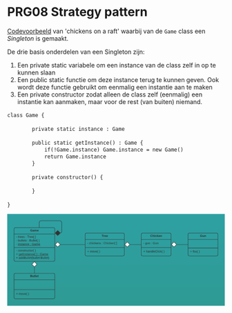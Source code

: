 # PRG08 Strategy pattern


[Codevoorbeeld](chicken-on-a-raft) van 'chickens on a raft' waarbij van de `Game` class een *Singleton* is gemaakt. 

De drie basis onderdelen van een Singleton zijn:

1. Een private static variabele om een instance van de class zelf in op te kunnen slaan
2. Een public static functie om deze instance terug te kunnen geven. Ook wordt deze functie gebruikt om eenmalig een instantie aan te maken
3. Een private constructor zodat alleen de class zelf (eenmalig) een instantie kan aanmaken, maar voor de rest (van buiten) niemand.   

```
class Game {
        
        private static instance : Game

        public static getInstance() : Game {
            if(!Game.instance) Game.instance = new Game()
            return Game.instance
        }

        private constructor() {
            
        }

}
```
![UML diagram Singleton pattern](sIngleton.png)
